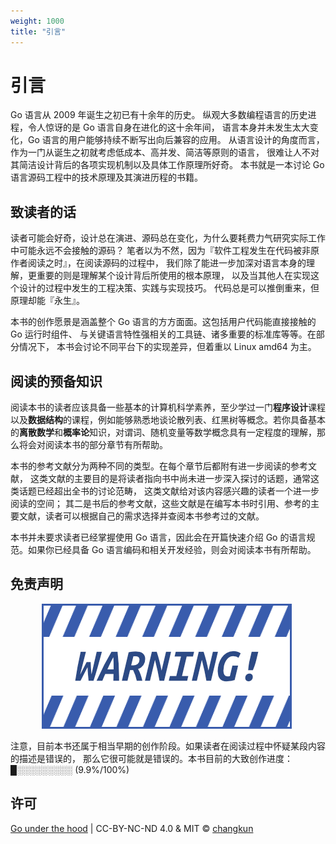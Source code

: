 ```yaml
---
weight: 1000
title: "引言"
---
```


# 引言

Go 语言从 2009 年诞生之初已有十余年的历史。
纵观大多数编程语言的历史进程，令人惊讶的是 Go 语言自身在进化的这十余年间，
语言本身并未发生太大变化，Go 语言的用户能够持续不断写出向后兼容的应用。
从语言设计的角度而言，作为一门从诞生之初就考虑低成本、高并发、简洁等原则的语言，
很难让人不对其简洁设计背后的各项实现机制以及具体工作原理所好奇。
本书就是一本讨论 Go 语言源码工程中的技术原理及其演进历程的书籍。

## 致读者的话

读者可能会好奇，设计总在演进、源码总在变化，为什么要耗费力气研究实际工作中可能永远不会接触的源码？
笔者以为不然，因为『软件工程发生在代码被非原作者阅读之时』，在阅读源码的过程中，
我们除了能进一步加深对语言本身的理解，更重要的则是理解某个设计背后所使用的根本原理，
以及当其他人在实现这个设计的过程中发生的工程决策、实践与实现技巧。
代码总是可以推倒重来，但原理却能『永生』。

本书的创作愿景是涵盖整个 Go 语言的方方面面。这包括用户代码能直接接触的 Go 运行时组件、
与关键语言特性强相关的工具链、诸多重要的标准库等等。在部分情况下，
本书会讨论不同平台下的实现差异，但着重以 Linux amd64 为主。

## 阅读的预备知识

阅读本书的读者应该具备一些基本的计算机科学素养，至少学过一门**程序设计**课程以及**数据结构**的课程，例如能够熟悉地谈论散列表、红黑树等概念。若你具备基本的**离散数学**和**概率论**知识，对谓词、随机变量等数学概念具有一定程度的理解，那么将会对阅读本书的部分章节有所帮助。

本书的参考文献分为两种不同的类型。在每个章节后都附有进一步阅读的参考文献，
这类文献的主要目的是将读者指向书中尚未进一步深入探讨的话题，通常这类话题已经超出全书的讨论范畴，
这类文献给对该内容感兴趣的读者一个进一步阅读的空间；
其二是书后的参考文献，这些文献是在编写本书时引用、参考的主要文献，读者可以根据自己的需求选择并查阅本书参考过的文献。

本书并未要求读者已经掌握使用 Go 语言，因此会在开篇快速介绍 Go 的语言规范。如果你已经具备 Go 语言编码和相关开发经验，则会对阅读本书有所帮助。

## 免责声明

<div class="img-center" style="margin: 0 auto; max-width: 80%">
<img src="../assets/warning.png"/>
</div>

注意，目前本书还属于相当早期的创作阶段。如果读者在阅读过程中怀疑某段内容的描述是错误的，
那么它很可能就是错误的。本书目前的大致创作进度：█░░░░░░░░░ (9.9%/100%)

## 许可

[Go under the hood](https://github.com/golang-design/under-the-hood) | CC-BY-NC-ND 4.0 & MIT &copy; [changkun](https://changkun.de)
